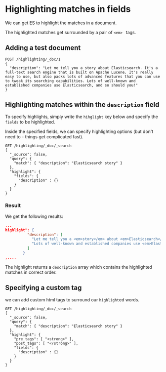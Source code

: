 # Highlighting matches in fields

We can get ES to highlight the matches in a document.

The highlighted matches get surrounded by a pair of  `<em> ` tags.

## Adding a test document

```http
POST /highlighting/_doc/1
{
  "description": "Let me tell you a story about Elasticsearch. It's a full-text search engine that is built on Apache Lucene. It's really easy to use, but also packs lots of advanced features that you can use to tweak its searching capabilities. Lots of well-known and established companies use Elasticsearch, and so should you!"
}
```

## Highlighting matches within the `description` field

To specify highlights, simply write the `hihglight` key below and specify the `fields` to be highlighted.

Inside the specified fields, we can specify highlighting options (but don't need to - things get complicated fast).

```http
GET /highlighting/_doc/_search
{
  "_source": false,
  "query": {
    "match": { "description": "Elasticsearch story" }
  },
  "highlight": {
    "fields": {
      "description" : {}
    }
  }
}
```

### Result

We get the following results:

```json
...
highlight": {
          "description": [
            "Let me tell you a <em>story</em> about <em>Elasticsearch</em>.",
            "Lots of well-known and established companies use <em>Elasticsearch</em>, and so should you!"
          ]
        }
,....

```

The highlight returns a `description` array which contains the highlighted matches in correct order.

## Specifying a custom tag

we can add custom html tags to surround our `highlight`ed words.

```http
GET /highlighting/_doc/_search
{
  "_source": false,
  "query": {
    "match": { "description": "Elasticsearch story" }
  },
  "highlight": {
    "pre_tags": [ "<strong>" ],
    "post_tags": [ "</strong>" ],
    "fields": {
      "description" : {}
    }
  }
}
```

